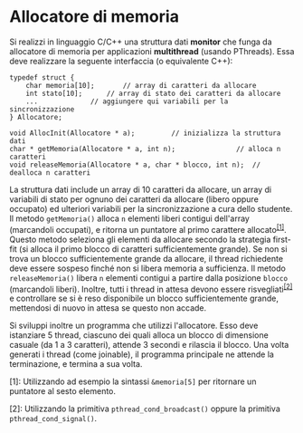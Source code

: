 # Allocatore di memoria

Si realizzi in linguaggio C/C++ una struttura dati **monitor** che funga
da allocatore di memoria per applicazioni **multithread** (usando
PThreads). Essa deve realizzare la seguente interfaccia (o equivalente
C++):


    typedef struct {
        char memoria[10];       // array di caratteri da allocare
        int stato[10];      // array di stato dei caratteri da allocare
        ...             // aggiungere qui variabili per la sincronizzazione
    } Allocatore;

    void AllocInit(Allocatore * a);         // inizializza la struttura dati
    char * getMemoria(Allocatore * a, int n);               // alloca n caratteri
    void releaseMemoria(Allocatore * a, char * blocco, int n);  // dealloca n caratteri

La struttura dati include un array di 10 caratteri da allocare, un array
di variabili di stato per ognuno dei caratteri da allocare (libero
oppure occupato) ed ulteriori variabili per la sincronizzazione a cura
dello studente. Il metodo `getMemoria()` alloca `n` elementi liberi
contigui dell'array (marcandoli occupati), e ritorna un puntatore al
primo carattere allocato<sup>[\[1\]](#footnote1)</sup>. Questo metodo seleziona gli elementi da
allocare secondo la strategia first-fit (si alloca il primo blocco di
caratteri sufficientemente grande). Se non si trova un blocco
sufficientemente grande da allocare, il thread richiedente deve essere
sospeso finché non si libera memoria a sufficienza. Il metodo
`releaseMemoria()` libera `n` elementi contigui a partire dalla
posizione `blocco` (marcandoli liberi). Inoltre, tutti i thread in
attesa devono essere risvegliati<sup>[\[2\]](#footnote2)</sup> e controllare se si è reso
disponibile un blocco sufficientemente grande, mettendosi di nuovo in
attesa se questo non accade.

Si sviluppi inoltre un programma che utilizzi l'allocatore. Esso deve
istanziare 5 thread, ciascuno dei quali alloca un blocco di dimensione
casuale (da 1 a 3 caratteri), attende 3 secondi e rilascia il blocco.
Una volta generati i thread (come joinable), il programma principale ne
attende la terminazione, e termina a sua volta.

<a name="footnote1">[1]</a>: Utilizzando ad esempio la sintassi `&memoria[5]` per ritornare un
    puntatore al sesto elemento.

<a name="footnote2">[2]</a>: Utilizzando la primitiva `pthread_cond_broadcast()` oppure la
    primitiva `pthread_cond_signal()`.
